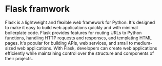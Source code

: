 <h1>Flask framwork</h1>
<p>Flask is a lightweight and flexible web framework for Python. It's designed to make it easy to build web applications quickly and with minimal boilerplate code. Flask provides features for routing URLs to Python functions, handling HTTP requests and responses, and templating HTML pages. It's popular for building APIs, web services, and small to medium-sized web applications. With Flask, developers can create web applications efficiently while maintaining control over the structure and components of their projects.</p>
